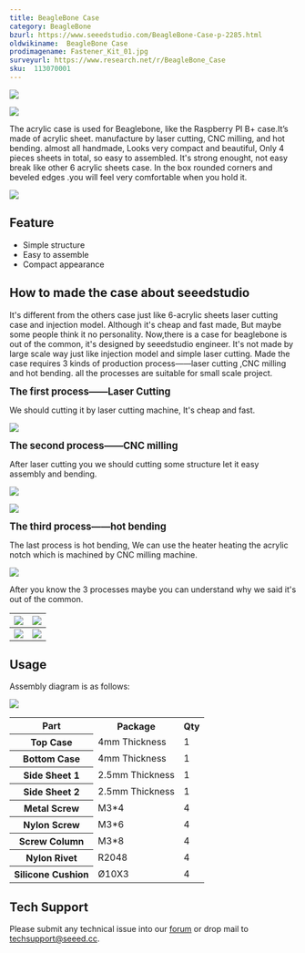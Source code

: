```yaml
---
title: BeagleBone Case
category: BeagleBone
bzurl: https://www.seeedstudio.com/BeagleBone-Case-p-2285.html
oldwikiname:  BeagleBone Case
prodimagename: Fastener_Kit_01.jpg
surveyurl: https://www.research.net/r/BeagleBone_Case
sku:  113070001
---
```



![](https://github.com/SeeedDocument/Beaglebone_Case/raw/master/img/1130070001_1.jpg)

![](https://github.com/SeeedDocument/Beaglebone_Case/raw/master/img/1130070001_4.jpg)

The acrylic case is used for Beaglebone, like the Raspberry PI B+ case.It’s made of acrylic sheet. manufacture by laser cutting, CNC milling, and hot bending. almost all handmade, Looks very compact and beautiful, Only 4 pieces sheets in total, so easy to assembled. It's strong enought, not easy break like other 6 acrylic sheets case. In the box rounded corners and beveled edges  .you will feel very comfortable when you hold it.

[![](https://github.com/SeeedDocument/Seeed-WiKi/raw/master/docs/images/300px-Get_One_Now_Banner-ragular.png)](https://www.seeedstudio.com/BeagleBone-Case-p-2285.html)


##  Feature

*   Simple structure
*   Easy to assemble
*   Compact appearance

##  How to made the case about seeedstudio

It's different from the others case just like 6-acrylic sheets laser cutting case and injection model. Although it's cheap and fast made, But maybe some people think it no personality. Now,there is a case for beaglebone is out of the common, it's designed by seeedstudio engineer. It's not made by large scale way just like injection model and simple laser cutting. Made the case requires 3 kinds of production process——laser cutting ,CNC milling and hot bending. all the processes are suitable for small scale project.

<big>**The first process——Laser Cutting**</big>

We should cutting it by laser cutting machine, It's cheap and fast.

![](https://github.com/SeeedDocument/Beaglebone_Case/raw/master/img/20141016191356.jpg)

<big>**The second process——CNC milling**</big>

After laser cutting you we should cutting some structure let it easy assembly and bending.

![](https://github.com/SeeedDocument/Beaglebone_Case/raw/master/img/123bc.jpg)

![](https://github.com/SeeedDocument/Beaglebone_Case/raw/master/img/IMG_9992a.jpg)

<big>**The third process——hot bending**</big>

The last process is hot bending, We can use the heater heating the acrylic notch which is machined by CNC milling machine.

![](https://github.com/SeeedDocument/Beaglebone_Case/raw/master/img/20141016191303.jpg)

After you know the 3 processes maybe you can understand why we said it's out of the common.

|![](https://github.com/SeeedDocument/Beaglebone_Case/raw/master/img/1130070001_2.jpg)|![](https://github.com/SeeedDocument/Beaglebone_Case/raw/master/img/1130070001_3.jpg)
|---|---|
|![](https://github.com/SeeedDocument/Beaglebone_Case/raw/master/img/1130070001_5.jpg)|![](https://github.com/SeeedDocument/Beaglebone_Case/raw/master/img/1130070001_6.jpg)

##  Usage

Assembly diagram is as follows:

![](https://github.com/SeeedDocument/Beaglebone_Case/raw/master/img/20141016183208.jpg)

<table  cellspacing="0" width="80%">
<tr>
<th scope="col"> Part
</th>
<th scope="col"> Package
</th>
<th scope="col"> Qty
</th></tr>
<tr>
<th scope="row"> Top Case
</th>
<td> 4mm Thickness
</td>
<td> 1
</td></tr>
<tr>
<th scope="row"> Bottom Case
</th>
<td> 4mm Thickness
</td>
<td> 1
</td></tr>
<tr>
<th scope="row"> Side Sheet 1
</th>
<td> 2.5mm Thickness
</td>
<td> 1
</td></tr>
<tr>
<th scope="row"> Side Sheet 2
</th>
<td> 2.5mm Thickness
</td>
<td> 1
</td></tr>
<tr>
<th scope="row"> Metal Screw
</th>
<td> M3*4
</td>
<td> 4
</td></tr>
<tr>
<th scope="row">Nylon Screw
</th>
<td> M3*6
</td>
<td> 4
</td></tr>
<tr>
<th scope="row"> Screw Column
</th>
<td> M3*8
</td>
<td> 4
</td></tr>
<tr>
<th scope="row">Nylon Rivet
</th>
<td> R2048
</td>
<td> 4
</td></tr>
<tr>
<th scope="row"> Silicone Cushion
</th>
<td> Ø10X3
</td>
<td> 4
</td></tr></table>

## Tech Support
Please submit any technical issue into our [forum](http://forum.seeedstudio.com/) or drop mail to techsupport@seeed.cc. 